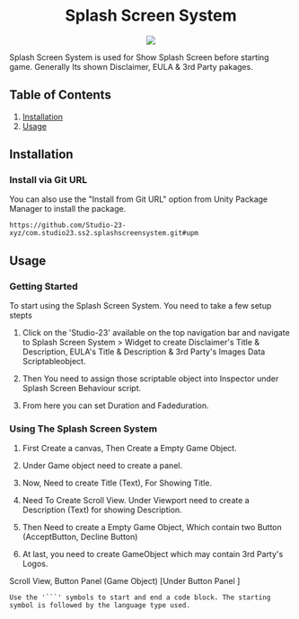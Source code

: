 <h1 align="center">Splash Screen System</h1><p align="center">
<a href="https://openupm.com/packages/com.studio23.ss2.splashscreensystem/"><img src="https://img.shields.io/npm/v/com.studio23.ss2.splashscreensystem?label=openupm&amp;registry_uri=https://package.openupm.com" /></a>
</p>

Splash Screen System is used for Show Splash Screen before starting game. Generally Its shown Disclaimer, EULA & 3rd Party pakages.

## Table of Contents

1. [Installation](#installation)
2. [Usage](#usage)

## Installation

### Install via Git URL

You can also use the "Install from Git URL" option from Unity Package Manager to install the package.

```
https://github.com/Studio-23-xyz/com.studio23.ss2.splashscreensystem.git#upm
```

## Usage

### Getting Started

To start using the Splash Screen System. You need to take a few setup stepts

1. Click on the 'Studio-23' available on the top navigation bar and navigate to Splash Screen System > Widget to create Disclaimer's Title & Description, EULA's Title & Description & 3rd Party's Images Data Scriptableobject.

2. Then You need to assign those scriptable object into Inspector under Splash Screen Behaviour script.

3. From here you can set Duration and Fadeduration.

### Using The Splash Screen System

1. First Create a canvas, Then Create a Empty Game Object.

2. Under Game object need to create a panel.

3. Now, Need to create Title (Text), For Showing Title.

4. Need To Create Scroll View. Under Viewport need to create a Description (Text) for showing Description.

5. Then Need to create a Empty Game Object, Which contain two Button (AcceptButton, Decline Button)

6. At last, you need to create GameObject which may contain 3rd Party's Logos.

Scroll View, Button Panel (Game Object) [Under Button Panel ]

````Csharp
Use the '```' symbols to start and end a code block. The starting symbol is followed by the language type used.
````
